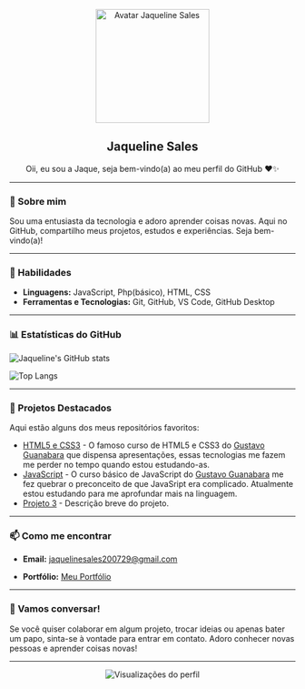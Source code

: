 <p align="center">
  <img width="200px" src="https://jaquelinebsales.github.io/portfolio/imagens/avatar-eu.png" align="center" alt="Avatar Jaqueline Sales" />
  <h2 align="center">Jaqueline Sales</h2>
  <p align="center">Oii, eu sou a Jaque, seja bem-vindo(a) ao meu perfil do GitHub ❤️✨</p>
</p>

---

### 👋 Sobre mim
Sou uma entusiasta da tecnologia e adoro aprender coisas novas. Aqui no GitHub, compartilho meus projetos, estudos e experiências. Seja bem-vindo(a)!

---

### 🚀 Habilidades
- **Linguagens:** JavaScript, Php(básico), HTML, CSS
- **Ferramentas e Tecnologias:** Git, GitHub, VS Code, GitHub Desktop
---

### 📊 Estatísticas do GitHub

![Jaqueline's GitHub stats](https://github-readme-stats.vercel.app/api?username=jaquelinebsales&show_icons=true&theme=dracula)

![Top Langs](https://github-readme-stats.vercel.app/api/top-langs/?username=jaquelinebsales&layout=compact&theme=dracula)

---

### 🌟 Projetos Destacados
Aqui estão alguns dos meus repositórios favoritos:

- [HTML5 e CSS3](https://github.com/jaquelinebsales/html-css) - O famoso curso de HTML5 e CSS3 do [Gustavo Guanabara](https://github.com/gustavoguanabara) que dispensa apresentações, essas tecnologias me fazem me perder no tempo quando estou estudando-as.
- [JavaScript](https://github.com/jaquelinebsales/javascript) - O curso básico de JavaScript do [Gustavo Guanabara](https://github.com/gustavoguanabara) me fez quebrar o preconceito de que JavaSript era complicado. Atualmente estou estudando para me aprofundar mais na linguagem.
- [Projeto 3](https://github.com/jaquelinebsales/projeto3) - Descrição breve do projeto.

---

### 📫 Como me encontrar
- **Email:** jaquelinesales200729@gmail.com
<!--- **LinkedIn:** [Jaqueline Sales](https://www.linkedin.com/in/jaquelinebsales)-->
- **Portfólio:** [Meu Portfólio](https://jaquelinebsales.github.io/portfolio)

---

### 💬 Vamos conversar!
Se você quiser colaborar em algum projeto, trocar ideias ou apenas bater um papo, sinta-se à vontade para entrar em contato. Adoro conhecer novas pessoas e aprender coisas novas!

---

<p align="center">
  <img src="https://komarev.com/ghpvc/?username=jaquelinebsales&color=blue" alt="Visualizações do perfil" />
</p>
